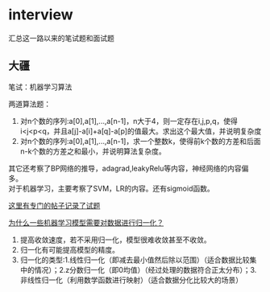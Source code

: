 # interview
汇总这一路以来的笔试题和面试题

## 大疆
笔试：机器学习算法

两道算法题：
1. 对n个数的序列:a[0],a[1],...,a[n-1]，n大于4，则一定存在i,j,p,q，使得i<j<p<q，并且a[j]-a[i]+a[q]-a[p]的值最大。求出这个最大值，并说明复杂度
2. 对n个数的序列:a[0],a[1],...,a[n-1]，求一个整数k，使得前k个数的方差和后面n-k个数的方差之和最小，并说明算法复杂度。

其它还考察了BP网络的推导，adagrad,leakyRelu等内容，神经网络的内容偏多。  
对于机器学习，主要考察了SVM，LR的内容。还有sigmoid函数。

[这里有专门的帖子记录了试题](https://www.nowcoder.com/discuss/85562)

[为什么一些机器学习模型需要对数据进行归一化？](https://www.cnblogs.com/bonelee/p/7124695.html)  
1. 提高收敛速度，若不采用归一化，模型很难收敛甚至不收敛。
2. 归一化有可能提高模型的精度。
3. 归一化的类型:1.线性归一化（即减去最小值然后除以范围）（适合数据比较集中的情况）；2.z分数归一化（即0均值）（经过处理的数据符合正太分布）；3.非线性归一化（利用数学函数进行映射）（适合数据分化比较大的场景）
